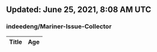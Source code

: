 ## Updated: June 25, 2021, 8:08 AM UTC


### indeedeng/Mariner-Issue-Collector
|**Title**|**Age**|
|:----|:----|